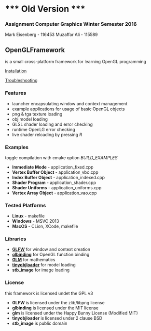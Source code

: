 # *** Old Version ***
### Assignment Computer Graphics Winter Semester 2016

Mark Eisenberg - 116453
Muzaffar Ali - 115589

## OpenGLFramework
is a small cross-platform framework for learning OpenGL programming

[Installation](https://github.com/wobakj/OpenGLFramework/wiki/Installation)

[Troubleshooting](https://github.com/wobakj/OpenGLFramework/wiki/Troubleshooting)

### Features
* launcher encapsulating window and context management 
* example applications for usage of basic OpenGL objects
* png & tga texture loading
* obj model loading
* GLSL shader loading and error checking
* runtime OpenLG error checking
* live shader reloading by pressing _R_

### Examples
toggle compilation with cmake option _BUILD_EXAMPLES_ 
* **Immediate Mode** - application_fixed.cpp
* **Vertex Buffer Object** - application_vbo.cpp
* **Index Buffer Object** - application_indexed.cpp
* **Shader Program** - application_shader.cpp
* **Shader Uniforms** - application_uniforms.cpp
* **Vertex Array Object** - application_vao.cpp

### Tested Platforms
* **Linux** - makefile
* **Windows** - MSVC 2013
* **MacOS** - CLion, XCode, makefile

### Libraries
* [**GLFW**](http://www.glfw.org/) for window and context creation
* [**glbinding**](https://github.com/cginternals/glbinding) for OpenGL function binding
* [**GLM**](glm.g-truc.net/) for mathematics
* [**tinyobjloader**](http://syoyo.github.io/tinyobjloader/) for model loading
* [**stb_image**](https://github.com/nothings/stb) for image loading

### License
this framework is licensed undet the GPL v3
* **GLFW** is licensed under the zlib/libpng license
* **glbinding** is licensed under the MIT license
* **glm** is licensed under the Happy Bunny License (Modified MIT)
* **tinyobjloader** is licensed under 2 clause BSD
* **stb_image** is public domain

